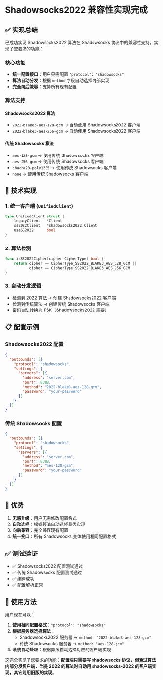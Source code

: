 # Shadowsocks2022 兼容性实现完成

## ✅ 实现总结

已成功实现 Shadowsocks2022 算法在 Shadowsocks 协议中的兼容性支持，实现了您要求的功能：

### 核心功能
- **统一配置接口**：用户只需配置 `"protocol": "shadowsocks"`
- **算法自动分发**：根据 `method` 字段自动选择内部实现
- **完全向后兼容**：支持所有现有配置

### 算法支持

#### Shadowsocks2022 算法
- `2022-blake3-aes-128-gcm` → 自动使用 Shadowsocks2022 客户端
- `2022-blake3-aes-256-gcm` → 自动使用 Shadowsocks2022 客户端

#### 传统 Shadowsocks 算法  
- `aes-128-gcm` → 使用传统 Shadowsocks 客户端
- `aes-256-gcm` → 使用传统 Shadowsocks 客户端
- `chacha20-poly1305` → 使用传统 Shadowsocks 客户端
- `none` → 使用传统 Shadowsocks 客户端

## 🔧 技术实现

### 1. 统一客户端 (`UnifiedClient`)
```go
type UnifiedClient struct {
    legacyClient   *Client
    ss2022Client   *shadowsocks2022.Client
    useSS2022      bool
}
```

### 2. 算法检测
```go
func isSS2022Cipher(cipher CipherType) bool {
    return cipher == CipherType_SS2022_BLAKE3_AES_128_GCM || 
           cipher == CipherType_SS2022_BLAKE3_AES_256_GCM
}
```

### 3. 自动分发逻辑
- 检测到 2022 算法 → 创建 Shadowsocks2022 客户端
- 检测到传统算法 → 创建传统 Shadowsocks 客户端
- 密码自动转换为 PSK（Shadowsocks2022 需要）

## 📋 配置示例

### Shadowsocks2022 配置
```json
{
  "outbounds": [{
    "protocol": "shadowsocks",
    "settings": {
      "servers": [{
        "address": "server.com",
        "port": 8388,
        "method": "2022-blake3-aes-128-gcm",
        "password": "your-password"
      }]
    }
  }]
}
```

### 传统 Shadowsocks 配置
```json
{
  "outbounds": [{
    "protocol": "shadowsocks",
    "settings": {
      "servers": [{
        "address": "server.com",
        "port": 8388,
        "method": "aes-128-gcm",
        "password": "your-password"
      }]
    }
  }]
}
```

## 🎯 优势

1. **无感升级**：用户无需修改配置格式
2. **自动选择**：根据算法自动选择最优实现
3. **向后兼容**：完全兼容现有配置
4. **统一接口**：所有 Shadowsocks 变体使用相同配置格式

## ✅ 测试验证

- ✅ Shadowsocks2022 配置测试通过
- ✅ 传统 Shadowsocks 配置测试通过
- ✅ 编译成功
- ✅ 配置解析正常

## 📝 使用方法

用户现在可以：

1. **使用相同配置格式**：`"protocol": "shadowsocks"`
2. **根据服务器选择算法**：
   - Shadowsocks2022 服务器 → `method: "2022-blake3-aes-128-gcm"`
   - 传统 Shadowsocks 服务器 → `method: "aes-128-gcm"`
3. **系统自动处理**：根据算法自动选择对应的客户端实现

这完全实现了您要求的功能：**配置端只需要写 shadowsocks 协议，但通过算法内部分发客户端，当是 2022 的算法时自动用 shadowsocks-2022 的客户端实现，其它则用旧版的实现**。
